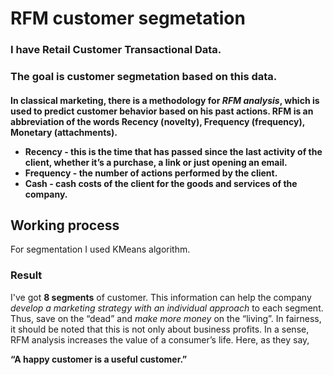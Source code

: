 <h1> RFM customer segmetation </h1>
<h3> I have Retail Customer Transactional Data. </h3>
<h3><b>The goal</b> is customer segmetation based on this data. </h3>
<p></p>
<h4> In classical marketing, there is a methodology for <b><i>RFM analysis</i></b>, which is used to predict customer behavior based on his past actions. RFM is an abbreviation of the words Recency (novelty), Frequency (frequency), Monetary (attachments).
 <ul>
<li>Recency - this is the time that has passed since the last activity of the client, whether it’s a purchase, a link or just opening an email.</li>
<li>Frequency - the number of actions performed by the client.</li>
<li>Cash - cash costs of the client for the goods and services of the company.</li>
  </ul>
 <p></p>
 <h2> Working process </h2>
For segmentation I used KMeans algorithm.
 <p></p>
 <h3>Result</h3>
 <p>I've got <b>8 segments</b> of customer. This information can help the company <i>develop a marketing strategy with an individual approach</i> to each segment. Thus, save on the “dead” and <i>make more money</i> on the “living”.
In fairness, it should be noted that this is not only about business profits. In a sense, RFM analysis increases the value of a consumer’s life. Here, as they say, </p>
 <p><b>“A happy customer is a useful customer.”</b></p>
